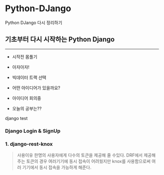 # Python-DJango
Python DJango 다시 정리하기


## 기초부터 다시 시작하는 Python Django

---- 

- 시작전 몸풀기
- 아자아자!

- 빅데이터 트랙 선택

- 어떤 아이디어가 있을까요?

- 아이디어 회의중

- 오늘의 공부는??

django test


### Django Login & SignUp


### 1. django-rest-knox

> 사용이유
> 한명의 사용자에게 다수의 토큰을 제공해 줄 수있다.
> DRF에서 제공해주는 토큰의 경우 여러기기에 동시 접속이 어려웠지만
> knox를 사용함으로써 여러 기기에서 동시 접속을 가능하게 해준다.
